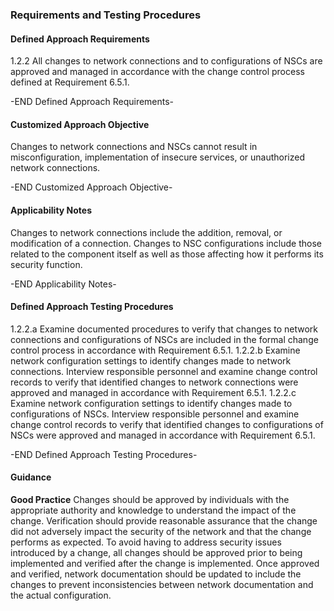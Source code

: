 ### Requirements and Testing Procedures

#### Defined Approach Requirements
1.2.2 All changes to network connections and to configurations of NSCs are approved and managed in accordance with the change control process defined at Requirement 6.5.1.

-END Defined Approach Requirements- 
#### Customized Approach Objective
Changes to network connections and NSCs cannot result in misconfiguration, implementation of insecure services, or unauthorized network connections.

-END Customized Approach Objective- 
#### Applicability Notes
Changes to network connections include the addition, removal, or modification of a connection.
Changes to NSC configurations include those related to the component itself as well as those affecting how it performs its security function.

-END Applicability Notes- 
#### Defined Approach Testing Procedures
1.2.2.a Examine documented procedures to verify that changes to network connections and configurations of NSCs are included in the formal change control process in accordance with Requirement 6.5.1.
1.2.2.b Examine network configuration settings to identify changes made to network connections. Interview responsible personnel and examine change control records to verify that identified changes to network connections were approved and managed in accordance with Requirement 6.5.1.
1.2.2.c Examine network configuration settings to identify changes made to configurations of NSCs. Interview responsible personnel and examine change control records to verify that identified changes to configurations of NSCs were approved and managed in accordance with Requirement 6.5.1.

-END Defined Approach Testing Procedures- 
#### Guidance

**Good Practice**
Changes should be approved by individuals with the appropriate authority and knowledge to understand the impact of the change. Verification should provide reasonable assurance that the change did not adversely impact the security of the network and that the change performs as expected.
To avoid having to address security issues introduced by a change, all changes should be approved prior to being implemented and verified after the change is implemented. Once approved and verified, network documentation should be updated to include the changes to prevent inconsistencies between network documentation and the actual configuration.